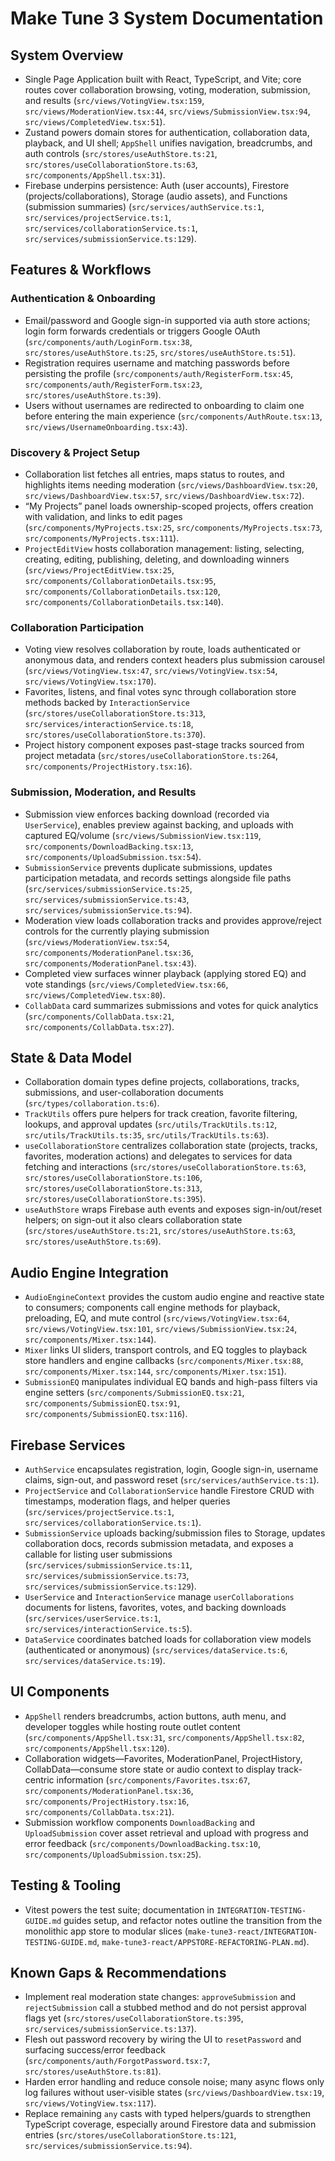 # Make Tune 3 System Documentation

## System Overview
- Single Page Application built with React, TypeScript, and Vite; core routes cover collaboration browsing, voting, moderation, submission, and results (`src/views/VotingView.tsx:159`, `src/views/ModerationView.tsx:44`, `src/views/SubmissionView.tsx:94`, `src/views/CompletedView.tsx:51`).
- Zustand powers domain stores for authentication, collaboration data, playback, and UI shell; `AppShell` unifies navigation, breadcrumbs, and auth controls (`src/stores/useAuthStore.ts:21`, `src/stores/useCollaborationStore.ts:63`, `src/components/AppShell.tsx:31`).
- Firebase underpins persistence: Auth (user accounts), Firestore (projects/collaborations), Storage (audio assets), and Functions (submission summaries) (`src/services/authService.ts:1`, `src/services/projectService.ts:1`, `src/services/collaborationService.ts:1`, `src/services/submissionService.ts:129`).

## Features & Workflows

### Authentication & Onboarding
- Email/password and Google sign-in supported via auth store actions; login form forwards credentials or triggers Google OAuth (`src/components/auth/LoginForm.tsx:38`, `src/stores/useAuthStore.ts:25`, `src/stores/useAuthStore.ts:51`).
- Registration requires username and matching passwords before persisting the profile (`src/components/auth/RegisterForm.tsx:45`, `src/components/auth/RegisterForm.tsx:23`, `src/stores/useAuthStore.ts:39`).
- Users without usernames are redirected to onboarding to claim one before entering the main experience (`src/components/AuthRoute.tsx:13`, `src/views/UsernameOnboarding.tsx:43`).

### Discovery & Project Setup
- Collaboration list fetches all entries, maps status to routes, and highlights items needing moderation (`src/views/DashboardView.tsx:20`, `src/views/DashboardView.tsx:57`, `src/views/DashboardView.tsx:72`).
- “My Projects” panel loads ownership-scoped projects, offers creation with validation, and links to edit pages (`src/components/MyProjects.tsx:25`, `src/components/MyProjects.tsx:73`, `src/components/MyProjects.tsx:111`).
- `ProjectEditView` hosts collaboration management: listing, selecting, creating, editing, publishing, deleting, and downloading winners (`src/views/ProjectEditView.tsx:25`, `src/components/CollaborationDetails.tsx:95`, `src/components/CollaborationDetails.tsx:120`, `src/components/CollaborationDetails.tsx:140`).

### Collaboration Participation
- Voting view resolves collaboration by route, loads authenticated or anonymous data, and renders context headers plus submission carousel (`src/views/VotingView.tsx:47`, `src/views/VotingView.tsx:54`, `src/views/VotingView.tsx:170`).
- Favorites, listens, and final votes sync through collaboration store methods backed by `InteractionService` (`src/stores/useCollaborationStore.ts:313`, `src/services/interactionService.ts:18`, `src/stores/useCollaborationStore.ts:370`).
- Project history component exposes past-stage tracks sourced from project metadata (`src/stores/useCollaborationStore.ts:264`, `src/components/ProjectHistory.tsx:16`).

### Submission, Moderation, and Results
- Submission view enforces backing download (recorded via `UserService`), enables preview against backing, and uploads with captured EQ/volume (`src/views/SubmissionView.tsx:119`, `src/components/DownloadBacking.tsx:13`, `src/components/UploadSubmission.tsx:54`).
- `SubmissionService` prevents duplicate submissions, updates participation metadata, and records settings alongside file paths (`src/services/submissionService.ts:25`, `src/services/submissionService.ts:43`, `src/services/submissionService.ts:94`).
- Moderation view loads collaboration tracks and provides approve/reject controls for the currently playing submission (`src/views/ModerationView.tsx:54`, `src/components/ModerationPanel.tsx:36`, `src/components/ModerationPanel.tsx:43`).
- Completed view surfaces winner playback (applying stored EQ) and vote standings (`src/views/CompletedView.tsx:66`, `src/views/CompletedView.tsx:80`).
- `CollabData` card summarizes submissions and votes for quick analytics (`src/components/CollabData.tsx:21`, `src/components/CollabData.tsx:27`).

## State & Data Model
- Collaboration domain types define projects, collaborations, tracks, submissions, and user-collaboration documents (`src/types/collaboration.ts:6`).
- `TrackUtils` offers pure helpers for track creation, favorite filtering, lookups, and approval updates (`src/utils/TrackUtils.ts:12`, `src/utils/TrackUtils.ts:35`, `src/utils/TrackUtils.ts:63`).
- `useCollaborationStore` centralizes collaboration state (projects, tracks, favorites, moderation actions) and delegates to services for data fetching and interactions (`src/stores/useCollaborationStore.ts:63`, `src/stores/useCollaborationStore.ts:106`, `src/stores/useCollaborationStore.ts:313`, `src/stores/useCollaborationStore.ts:395`).
- `useAuthStore` wraps Firebase auth events and exposes sign-in/out/reset helpers; on sign-out it also clears collaboration state (`src/stores/useAuthStore.ts:21`, `src/stores/useAuthStore.ts:63`, `src/stores/useAuthStore.ts:69`).

## Audio Engine Integration
- `AudioEngineContext` provides the custom audio engine and reactive state to consumers; components call engine methods for playback, preloading, EQ, and mute control (`src/views/VotingView.tsx:64`, `src/views/VotingView.tsx:101`, `src/views/SubmissionView.tsx:24`, `src/components/Mixer.tsx:144`).
- `Mixer` links UI sliders, transport controls, and EQ toggles to playback store handlers and engine callbacks (`src/components/Mixer.tsx:88`, `src/components/Mixer.tsx:144`, `src/components/Mixer.tsx:151`).
- `SubmissionEQ` manipulates individual EQ bands and high-pass filters via engine setters (`src/components/SubmissionEQ.tsx:21`, `src/components/SubmissionEQ.tsx:91`, `src/components/SubmissionEQ.tsx:116`).

## Firebase Services
- `AuthService` encapsulates registration, login, Google sign-in, username claims, sign-out, and password reset (`src/services/authService.ts:1`).
- `ProjectService` and `CollaborationService` handle Firestore CRUD with timestamps, moderation flags, and helper queries (`src/services/projectService.ts:1`, `src/services/collaborationService.ts:1`).
- `SubmissionService` uploads backing/submission files to Storage, updates collaboration docs, records submission metadata, and exposes a callable for listing user submissions (`src/services/submissionService.ts:11`, `src/services/submissionService.ts:73`, `src/services/submissionService.ts:129`).
- `UserService` and `InteractionService` manage `userCollaborations` documents for listens, favorites, votes, and backing downloads (`src/services/userService.ts:1`, `src/services/interactionService.ts:5`).
- `DataService` coordinates batched loads for collaboration view models (authenticated or anonymous) (`src/services/dataService.ts:6`, `src/services/dataService.ts:19`).

## UI Components
- `AppShell` renders breadcrumbs, action buttons, auth menu, and developer toggles while hosting route outlet content (`src/components/AppShell.tsx:31`, `src/components/AppShell.tsx:82`, `src/components/AppShell.tsx:120`).
- Collaboration widgets—Favorites, ModerationPanel, ProjectHistory, CollabData—consume store state or audio context to display track-centric information (`src/components/Favorites.tsx:67`, `src/components/ModerationPanel.tsx:36`, `src/components/ProjectHistory.tsx:16`, `src/components/CollabData.tsx:21`).
- Submission workflow components `DownloadBacking` and `UploadSubmission` cover asset retrieval and upload with progress and error feedback (`src/components/DownloadBacking.tsx:10`, `src/components/UploadSubmission.tsx:25`).

## Testing & Tooling
- Vitest powers the test suite; documentation in `INTEGRATION-TESTING-GUIDE.md` guides setup, and refactor notes outline the transition from the monolithic app store to modular slices (`make-tune3-react/INTEGRATION-TESTING-GUIDE.md`, `make-tune3-react/APPSTORE-REFACTORING-PLAN.md`).

## Known Gaps & Recommendations
- Implement real moderation state changes: `approveSubmission` and `rejectSubmission` call a stubbed method and do not persist approval flags yet (`src/stores/useCollaborationStore.ts:395`, `src/services/submissionService.ts:137`).
- Flesh out password recovery by wiring the UI to `resetPassword` and surfacing success/error feedback (`src/components/auth/ForgotPassword.tsx:7`, `src/stores/useAuthStore.ts:81`).
- Harden error handling and reduce console noise; many async flows only log failures without user-visible states (`src/views/DashboardView.tsx:19`, `src/views/VotingView.tsx:117`).
- Replace remaining `any` casts with typed helpers/guards to strengthen TypeScript coverage, especially around Firestore data and submission entries (`src/stores/useCollaborationStore.ts:121`, `src/services/submissionService.ts:94`).
